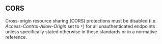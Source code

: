 ## CORS
Cross-origin resource sharing (CORS) protections must be disabled (i.e. _Access-Control-Allow-Origin_ set to `*`) for all unauthenticated endpoints unless specifically stated otherwise in these standards or in a normative reference.
